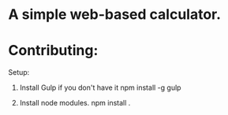 # A simple web-based calculator.


# Contributing:
Setup:
1. Install Gulp if you don't have it 
	npm install -g gulp

2. Install node modules.
	npm install .

